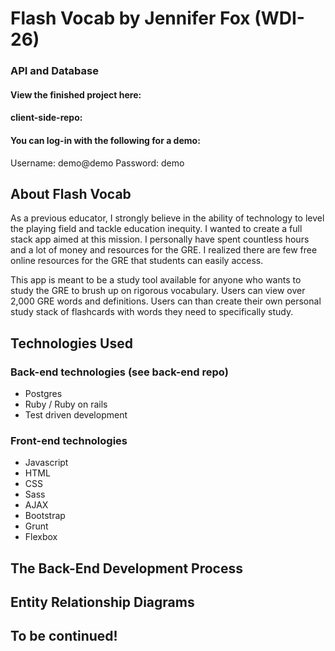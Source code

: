 # Flash Vocab by Jennifer Fox (WDI-26)
### API and Database

#### View the finished project here:
#### client-side-repo:

#### You can log-in with the following for a demo:
Username: demo@demo
Password: demo

## About Flash Vocab
As a previous educator, I strongly believe in the ability of technology to level the playing field and tackle education inequity. I wanted to create a full stack app aimed at this mission. I personally have spent countless hours and a lot of money and resources for the GRE. I realized there are few free online resources for the GRE that students can easily access.

This app is meant to be a study tool available for anyone who wants to study the GRE to brush up on rigorous vocabulary. Users can view over 2,000 GRE words and definitions. Users can than create their own personal study stack of flashcards with words they need to specifically study.

## Technologies Used
### Back-end technologies (see back-end repo)
* Postgres
* Ruby / Ruby on rails
* Test driven development

### Front-end technologies
* Javascript
* HTML
* CSS
* Sass
* AJAX
* Bootstrap
* Grunt
* Flexbox

## The Back-End Development Process


## Entity Relationship Diagrams


## To be continued!
